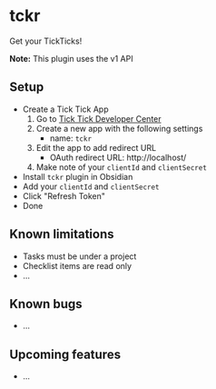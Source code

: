 # tckr

Get your TickTicks!

**Note:** This plugin uses the v1 API

## Setup

- Create a Tick Tick App
	1. Go to [Tick Tick Developer Center](https://developer.ticktick.com/manage)
	2. Create a new app with the following settings
		- name: `tckr`
	3. Edit the app to add redirect URL
		- OAuth redirect URL: http://localhost/
	4. Make note of your `clientId` and `clientSecret`
- Install `tckr` plugin in Obsidian
- Add your `clientId` and `clientSecret`
- Click "Refresh Token"
- Done

## Known limitations
- Tasks must be under a project
- Checklist items are read only
- ...

## Known bugs
- ...

## Upcoming features
- ...
